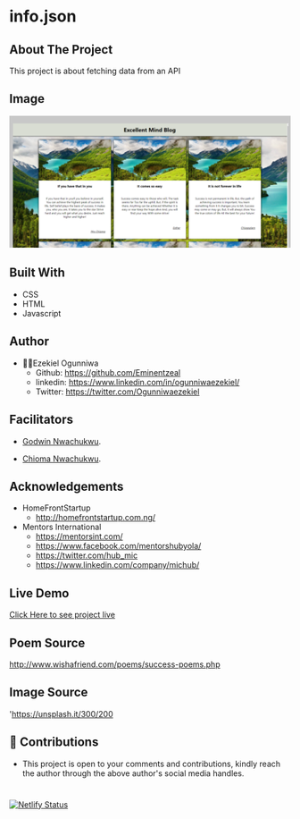 # info.json

## About The Project
This project is about fetching data from an API

## Image
![landing page.](landing.png "This is the welcome interface")

## Built With
* CSS
* HTML
* Javascript

## Author
* 👨‍🦱Ezekiel Ogunniwa
  * Github: https://github.com/Eminentzeal
  * linkedin: https://www.linkedin.com/in/ogunniwaezekiel/
  * Twitter: https://twitter.com/Ogunniwaezekiel

## Facilitators
* [Godwin Nwachukwu](https://github.com/Gnwin).

* [Chioma Nwachukwu](https://github.com/Chiomy).

## Acknowledgements
* HomeFrontStartup
  * http://homefrontstartup.com.ng/
* Mentors International
  * https://mentorsint.com/
  * https://www.facebook.com/mentorshubyola/
  * https://twitter.com/hub_mic
  * https://www.linkedin.com/company/michub/

## Live Demo
[Click Here to see project live](https://eminentezekiel-info-json.netlify.app/)

## Poem Source
http://www.wishafriend.com/poems/success-poems.php

## Image Source
'https://unsplash.it/300/200

## 🤝 Contributions
* This project is open to your comments and contributions, kindly reach the author through the above author's social media handles.

#
[![Netlify Status](https://api.netlify.com/api/v1/badges/c7edd095-037f-4f9c-9545-e9ae90ad29bb/deploy-status)](https://app.netlify.com/sites/eminentezekiel-info-json/deploys)